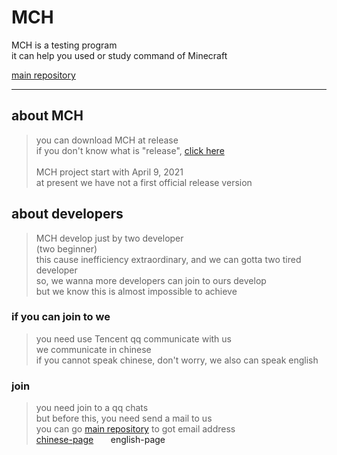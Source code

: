 # MCH
MCH is a testing program<br>
it can help you used or study command of Minecraft

<a href="https://github.com/andogy/MCH">main repository</a>

<hr>

## about MCH
> you can download MCH at release<br>
> if you don't know what is "release", <a href="https://github.com/zhuaidadaya/MCH/releases">click here</a><br>
> <br>
> MCH project start with April 9, 2021<br>
> at present we have not a first official release version<br>
## about developers
> MCH develop just by two developer<br>
> (two beginner)<br>
> this cause inefficiency extraordinary, and we can gotta two tired developer  
> so, we wanna more developers can join to ours develop<br>
> but we know this is almost impossible to achieve

### if you can join to we
> you need use Tencent qq communicate with us<br>
> we communicate in chinese<br>
> if you cannot speak chinese, don't worry, we also can speak english<br>
### join 
> you need join to a qq chats<br>
> but before this, you need send a mail to us<br> 
> you can go <a href="https://github.com/andogy/MCH">main repository</a> to got email address<br>
> <a href="https://github.com/andogy/MCH/blob/main/%E4%B8%AD%E6%96%87/README.md#%E5%88%B6%E4%BD%9C%E5%9B%A2%E9%98%9F">chinese-page</a> &nbsp;&nbsp;&nbsp;&nbsp;&nbsp;&nbsp;<a herf="https://github.com/andogy/MCH/tree/main/English#production">english-page</a>
